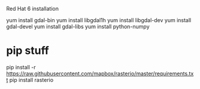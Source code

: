 Red Hat 6 installation

yum install gdal-bin
yum install libgdal1h
yum install libgdal-dev
yum install gdal-devel
yum install gdal-libs
yum install python-numpy

# pip stuff

pip install -r https://raw.githubusercontent.com/mapbox/rasterio/master/requirements.txt
pip install rasterio
